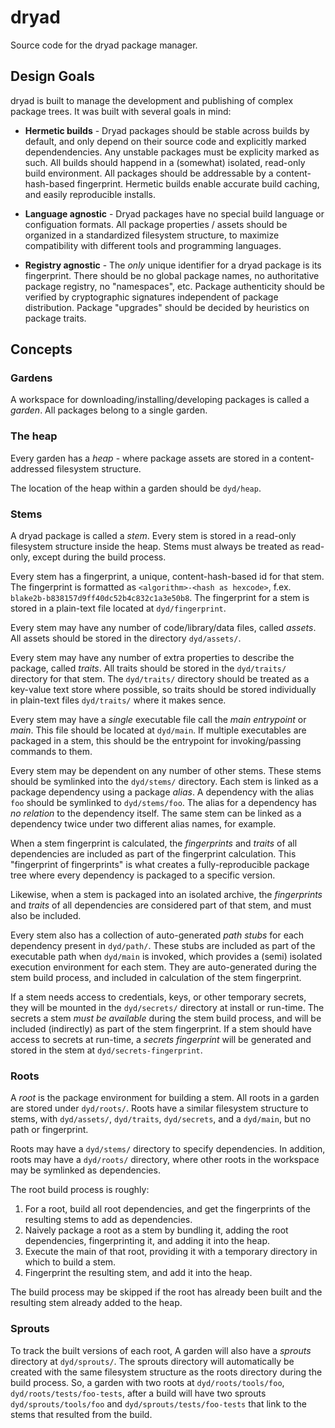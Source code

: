 # dryad
Source code for the dryad package manager.

## Design Goals

dryad is built to manage the development and publishing of complex package trees.  It was built with several goals in mind:

- **Hermetic builds** - Dryad packages should be stable across builds by default, and only depend on their source code and explicitly marked dependendencies.  Any unstable packages must be explicity marked as such.  All builds should happend in a (somewhat) isolated, read-only build environment.  All packages should be addressable by a content-hash-based fingerprint.  Hermetic builds enable accurate build caching, and easily reproducible installs.

- **Language agnostic** - Dryad packages have no special build language or configuation formats.  All package properties / assets should be organized in a standardized filesystem structure, to maximize compatibility with different tools and programming languages.

- **Registry agnostic** - The _only_ unique identifier for a dryad package is its fingerprint.  There should be no global package names, no authoritative package registry, no "namespaces", etc.  Package authenticity should be verified by cryptographic signatures independent of package distribution.  Package "upgrades" should be decided by heuristics on package traits.

## Concepts

### Gardens

A workspace for downloading/installing/developing packages is called a _garden_.  All packages belong to a single garden.

### The heap

Every garden has a _heap_ - where package assets are stored in a content-addressed filesystem structure.

The location of the heap within a garden should be `dyd/heap`.

### Stems

A dryad package is called a _stem_.  Every stem is stored in a read-only filesystem structure inside the heap.  Stems must always be treated as read-only, except during the build process.

Every stem has a fingerprint, a unique, content-hash-based id for that stem.  The fingerprint is formatted as `<algorithm>-<hash as hexcode>`, f.ex. `blake2b-b838157d9ff40dc52b4c832c1a3e50b8`.  The fingerprint for a stem is stored in a plain-text file located at `dyd/fingerprint`.

Every stem may have any number of code/library/data files, called _assets_.  All assets should be stored in the directory `dyd/assets/`.

Every stem may have any number of extra properties to describe the package, called _traits_.  All traits should be stored in the `dyd/traits/` directory for that stem.  The `dyd/traits/` directory should be treated as a key-value text store where possible, so traits should be stored individually in plain-text files `dyd/traits/` where it makes sence.

Every stem may have a _single_ executable file call the _main entrypoint_ or _main_.  This file should be located at `dyd/main`.  If multiple executables are packaged in a stem, this should be the entrypoint for invoking/passing commands to them.

Every stem may be dependent on any number of other stems.  These stems should be symlinked into the `dyd/stems/` directory.  Each stem is linked as a package dependency using a package _alias_.  A dependency with the alias `foo` should be symlinked to `dyd/stems/foo`.  The alias  for a dependency has _no relation_ to the dependency itself.  The same stem can be linked as a dependency twice under two different alias names, for example.

When a stem fingerprint is calculated, the _fingerprints_ and _traits_ of all dependencies are included as part of the fingerprint calculation.  This "fingerprint of fingerprints" is what creates a fully-reproducible package tree where every dependency is packaged to a specific version.

Likewise, when a stem is packaged into an isolated archive, the _fingerprints_ and _traits_ of all dependencies are considered part of that stem, and must also be included.

Every stem also has a collection of auto-generated _path stubs_ for each dependency present in `dyd/path/`.  These stubs are included as part of the executable path when `dyd/main` is invoked, which provides a (semi) isolated execution environment for each stem.  They are auto-generated during the stem build process, and included in calculation of the stem fingerprint.

If a stem needs access to credentials, keys, or other temporary secrets, they will be mounted in the `dyd/secrets/` directory at install or run-time.  The secrets a stem _must be available_ during the stem build process, and will be included (indirectly) as part of the stem fingerprint.  If a stem should have access to secrets at run-time, a _secrets fingerprint_ will be generated and stored in the stem at `dyd/secrets-fingerprint`.

### Roots

A _root_ is the package environment for building a stem.  All roots in a garden are stored under `dyd/roots/`.  Roots have a similar filesystem structure to stems, with `dyd/assets/`, `dyd/traits`, `dyd/secrets`, and a `dyd/main`, but no path or fingerprint.

Roots may have a `dyd/stems/` directory to specify dependencies.  In addition, roots may have a `dyd/roots/` directory, where other roots in the workspace may be symlinked as dependencies.

The root build process is roughly:

1. For a root, build all root dependencies, and get the fingerprints of the resulting stems to add as dependencies.
2. Naively package a root as a stem by bundling it, adding the root dependencies, fingerprinting it, and adding it into the heap.
3. Execute the main of that root, providing it with a temporary directory in which to build a stem.
4. Fingerprint the resulting stem, and add it into the heap.

The build process may be skipped if the root has already been built and the resulting stem already added to the heap.

### Sprouts

To track the built versions of each root, A garden will also have a _sprouts_ directory at `dyd/sprouts/`.  The sprouts directory will automatically be created with the same filesystem structure as the roots directory during the build process.  So, a garden with two roots at `dyd/roots/tools/foo`, `dyd/roots/tests/foo-tests`, after a build will have two sprouts `dyd/sprouts/tools/foo` and `dyd/sprouts/tests/foo-tests` that link to the stems that resulted from the build.

